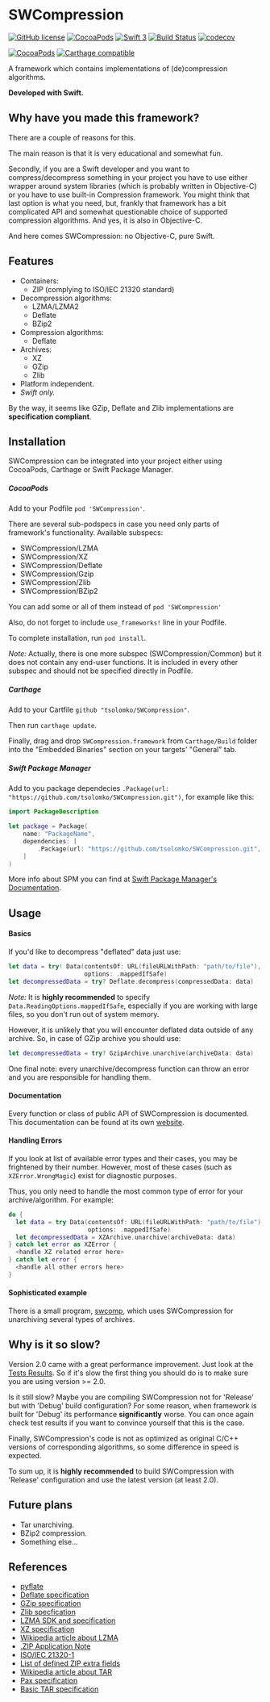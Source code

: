 # SWCompression
[![GitHub license](https://img.shields.io/badge/license-MIT-lightgrey.svg)](https://raw.githubusercontent.com/tsolomko/SWCompression/master/LICENSE)
[![CocoaPods](https://img.shields.io/cocoapods/p/SWCompression.svg)](https://cocoapods.org/pods/SWCompression)
[![Swift 3](https://img.shields.io/badge/Swift-3.1.1-lightgrey.svg)](https://developer.apple.com/swift/)
[![Build Status](https://travis-ci.org/tsolomko/SWCompression.svg?branch=develop)](https://travis-ci.org/tsolomko/SWCompression)
[![codecov](https://codecov.io/gh/tsolomko/SWCompression/branch/develop/graph/badge.svg)](https://codecov.io/gh/tsolomko/SWCompression)

[![CocoaPods](https://img.shields.io/cocoapods/v/SWCompression.svg)](https://cocoapods.org/pods/SWCompression)
[![Carthage compatible](https://img.shields.io/badge/Carthage-compatible-4BC51D.svg?style=flat)](https://github.com/Carthage/Carthage)

A framework which contains implementations of (de)compression algorithms.

__Developed with Swift.__

Why have you made this framework?
----------------------------------------
There are a couple of reasons for this.

The main reason is that it is very educational and somewhat fun.

Secondly, if you are a Swift developer and you want to compress/decompress something in your project
you have to use either wrapper around system libraries (which is probably written in Objective-C)
or you have to use built-in Compression framework.
You might think that last option is what you need, but, frankly
that framework has a bit complicated API and somewhat questionable choice of supported compression algorithms.
And yes, it is also in Objective-C.

And here comes SWCompression: no Objective-C, pure Swift.

Features
----------------
- Containers:
  - ZIP (complying to ISO/IEC 21320 standard)
- Decompression algorithms:
  - LZMA/LZMA2
  - Deflate
  - BZip2
- Compression algorithms:
  - Deflate
- Archives:
  - XZ
  - GZip
  - Zlib
- Platform independent.
- _Swift only._

By the way, it seems like GZip, Deflate and Zlib implementations are **specification compliant**.

Installation
----------------

SWCompression can be integrated into your project either using CocoaPods, Carthage or Swift Package Manager.

##### CocoaPods
Add to your Podfile `pod 'SWCompression'`.

There are several sub-podspecs in case you need only parts of framework's functionality.
Available subspecs:

  - SWCompression/LZMA
  - SWCompression/XZ
  - SWCompression/Deflate
  - SWCompression/Gzip
  - SWCompression/Zlib
  - SWCompression/BZip2

You can add some or all of them instead of `pod 'SWCompression'`

Also, do not forget to include `use_frameworks!` line in your Podfile.

To complete installation, run `pod install`.

_Note:_ Actually, there is one more subspec (SWCompression/Common) but it does not contain any end-user functions. It is included in every other subspec and should not be specified directly in Podfile.

##### Carthage
Add to  your Cartfile `github "tsolomko/SWCompression"`.

Then run `carthage update`.

Finally, drag and drop `SWCompression.framework` from `Carthage/Build` folder into the "Embedded Binaries" section on your targets' "General" tab.

##### Swift Package Manager
Add to you package dependecies `.Package(url: "https://github.com/tsolomko/SWCompression.git")`, for example like this:

```swift
import PackageDescription

let package = Package(
    name: "PackageName",
    dependencies: [
        .Package(url: "https://github.com/tsolomko/SWCompression.git", majorVersion: 2)
    ]
)
```

More info about SPM you can find at [Swift Package Manager's Documentation](https://github.com/apple/swift-package-manager/tree/master/Documentation).

Usage
-------
#### Basics
If you'd like to decompress "deflated" data just use:

```swift
let data = try! Data(contentsOf: URL(fileURLWithPath: "path/to/file"),
                     options: .mappedIfSafe)
let decompressedData = try? Deflate.decompress(compressedData: data)
```

_Note:_ It is __highly recommended__ to specify `Data.ReadingOptions.mappedIfSafe`,
especially if you are working with large files,
so you don't run out of system memory.

However, it is unlikely that you will encounter deflated data outside of any archive.
So, in case of GZip archive you should use:

```swift
let decompressedData = try? GzipArchive.unarchive(archiveData: data)
```

One final note: every unarchive/decompress function can throw an error and
you are responsible for handling them.

#### Documentation
Every function or class of public API of SWCompression is documented.
This documentation can be found at its own [website](http://tsolomko.github.io/SWCompression).

#### Handling Errors
If you look at list of available error types and their cases,
you may be frightened by their number.
However, most of these cases (such as `XZError.WrongMagic`) exist for diagnostic purposes.

Thus, you only need to handle the most common type of error for your archive/algorithm.
For example:

```swift
do {
  let data = try Data(contentsOf: URL(fileURLWithPath: "path/to/file"),
                      options: .mappedIfSafe)
  let decompressedData = XZArchive.unarchive(archiveData: data)
} catch let error as XZError {
  <handle XZ related error here>
} catch let error {
  <handle all other errors here>
}
```

#### Sophisticated example
There is a small program, [swcomp](https://github.com/tsolomko/swcomp),
which uses SWCompression for unarchiving several types of archives.

Why is it so slow?
------------------
Version 2.0 came with a great performance improvement.
Just look at the [Tests Results](Tests/Results.md).
So if it's slow the first thing you should do is to make sure you are using version >= 2.0.

Is it still slow?
Maybe you are compiling SWCompression not for 'Release' but with 'Debug' build configuration?
For some reason, when framework is built for 'Debug' its performance __significantly__ worse.
You can once again check test results if you want to convince yourself that this is the case.

Finally, SWCompression's code is not as optimized as original C/C++ versions of corresponding algorithms,
so some difference in speed is expected.

To sum up, it is __highly recommended__ to build SWCompression with 'Release' configuration and use the latest version (at least 2.0).

Future plans
-------------
- Tar unarchiving.
- BZip2 compression.
- Something else...

References
-----------
- [pyflate](http://www.paul.sladen.org/projects/pyflate/)
- [Deflate specification](https://www.ietf.org/rfc/rfc1951.txt)
- [GZip specification](https://www.ietf.org/rfc/rfc1952.txt)
- [Zlib specfication](https://www.ietf.org/rfc/rfc1950.txt)
- [LZMA SDK and specification](http://www.7-zip.org/sdk.html)
- [XZ specification](http://tukaani.org/xz/xz-file-format-1.0.4.txt)
- [Wikipedia article about LZMA](https://en.wikipedia.org/wiki/Lempel–Ziv–Markov_chain_algorithm)
- [.ZIP Application Note](http://www.pkware.com/appnote)
- [ISO/IEC 21320-1](http://www.iso.org/iso/catalogue_detail.htm?csnumber=60101)
- [List of defined ZIP extra fields](https://opensource.apple.com/source/zip/zip-6/unzip/unzip/proginfo/extra.fld)
- [Wikipedia article about TAR](https://en.wikipedia.org/wiki/Tar_(computing))
- [Pax specification](http://pubs.opengroup.org/onlinepubs/9699919799/utilities/pax.html)
- [Basic TAR specification](https://www.gnu.org/software/tar/manual/html_node/Standard.html)
